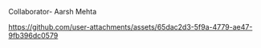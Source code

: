 Collaborator- Aarsh Mehta

https://github.com/user-attachments/assets/65dac2d3-5f9a-4779-ae47-9fb396dc0579

